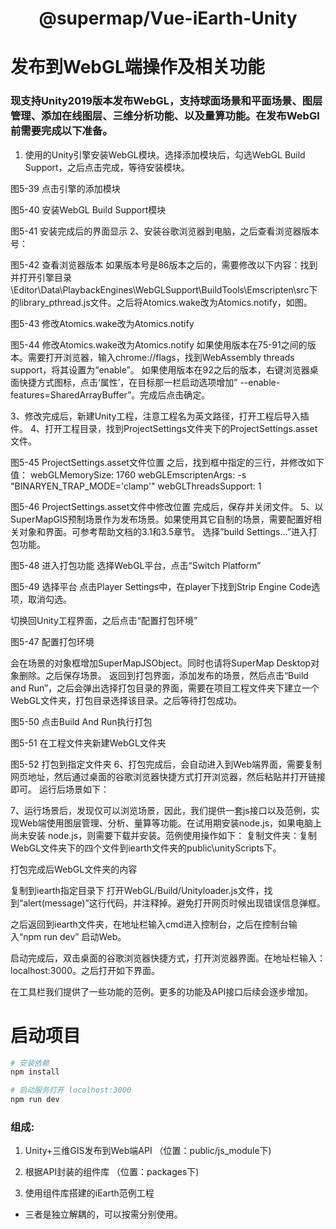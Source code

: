 # <center>@supermap/Vue-iEarth-Unity</center>


# 发布到WebGL端操作及相关功能

###  现支持Unity2019版本发布WebGL，支持球面场景和平面场景、图层管理、添加在线图层、三维分析功能、以及量算功能。在发布WebGl前需要完成以下准备。
1. 使用的Unity引擎安装WebGL模块。选择添加模块后，勾选WebGL Build Support，之后点击完成，等待安装模块。

图5-39 点击引擎的添加模块

图5-40 安装WebGL Build Support模块

图5-41 安装完成后的界面显示
2、安装谷歌浏览器到电脑，之后查看浏览器版本号：

图5-42 查看浏览器版本
如果版本号是86版本之后的，需要修改以下内容：找到并打开引擎目录\Editor\Data\PlaybackEngines\WebGLSupport\BuildTools\Emscripten\src下的library_pthread.js文件。之后将Atomics.wake改为Atomics.notify，如图。

图5-43 修改Atomics.wake改为Atomics.notify

图5-44 修改Atomics.wake改为Atomics.notify
如果使用版本在75-91之间的版本。需要打开浏览器，输入chrome://flags，找到WebAssembly threads support，将其设置为“enable”。
如果使用版本在92之后的版本，右键浏览器桌面快捷方式图标，点击‘属性’，在目标那一栏启动选项增加” --enable-features=SharedArrayBuffer”。完成后点击确定。


3、修改完成后，新建Unity工程，注意工程名为英文路径，打开工程后导入插件。
4、打开工程目录，找到ProjectSettings文件夹下的ProjectSettings.asset文件。

图5-45 ProjectSettings.asset文件位置
之后，找到框中指定的三行，并修改如下值：
webGLMemorySize: 1760
webGLEmscriptenArgs: -s "BINARYEN_TRAP_MODE='clamp'" 
webGLThreadsSupport: 1

图5-46 ProjectSettings.asset文件中修改位置
完成后，保存并关闭文件。
5、以SuperMapGIS预制场景作为发布场景。如果使用其它自制的场景，需要配置好相关对象和界面。可参考帮助文档的3.1和3.5章节。
选择”build Settings...”进入打包功能。

图5-48 进入打包功能
选择WebGL平台，点击“Switch Platform”

图5-49 选择平台
点击Player Settings中，在player下找到Strip Engine Code选项，取消勾选。

切换回Unity工程界面，之后点击“配置打包环境”

图5-47 配置打包环境

会在场景的对象框增加SuperMapJSObject。同时也请将SuperMap Desktop对象删除。之后保存场景。
返回到打包界面，添加发布的场景，然后点击“Build and Run”，之后会弹出选择打包目录的界面，需要在项目工程文件夹下建立一个WebGL文件夹，打包目录选择该目录。之后等待打包成功。

图5-50 点击Build And Run执行打包


图5-51 在工程文件夹新建WebGL文件夹


图5-52 打包到指定文件夹
6、打包完成后，会自动进入到Web端界面，需要复制网页地址，然后通过桌面的谷歌浏览器快捷方式打开浏览器，然后粘贴并打开链接即可。
运行后场景如下：

7、运行场景后，发现仅可以浏览场景，因此，我们提供一套js接口以及范例，实现Web端使用图层管理、分析、量算等功能。在试用期安装node.js，如果电脑上尚未安装 node.js，则需要下载并安装。范例使用操作如下：
复制文件夹：复制WebGL文件夹下的四个文件到iearth文件夹的public\unityScripts下。

打包完成后WebGL文件夹的内容

复制到iearth指定目录下
打开WebGL/Build/Unityloader.js文件，找到“alert(message)”这行代码，并注释掉。避免打开网页时候出现错误信息弹框。



之后返回到iearth文件夹，在地址栏输入cmd进入控制台，之后在控制台输入“npm run dev” 启动Web。

启动完成后，双击桌面的谷歌浏览器快捷方式，打开浏览器界面。在地址栏输入：localhost:3000。之后打开如下界面。

在工具栏我们提供了一些功能的范例。更多的功能及API接口后续会逐步增加。



# 启动项目

``` bash
# 安装依赖
npm install

# 启动服务打开 localhost:3000
npm run dev

```

### 组成:
1. Unity+三维GIS发布到Web端API  （位置：public/js_module下)

2. 根据API封装的组件库  （位置：packages下)

3. 使用组件库搭建的iEarth范例工程

- 三者是独立解耦的，可以按需分别使用。
